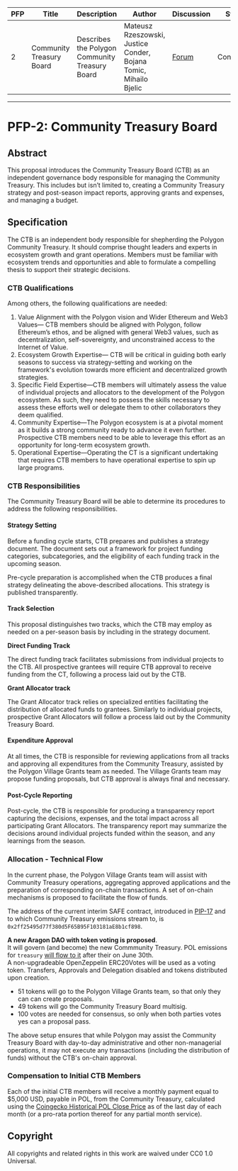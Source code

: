 | PFP               | Title                           | Description          | Author                        | Discussion | Status | Type                                     | Date                  |
|-------------------|---------------------------------|----------------------|-------------------------------|------------|--------|------------------------------------------|-----------------------|
| 2 | Community Treasury Board  | Describes the Polygon Community Treasury Board | Mateusz Rzeszowski, Justice Conder, Bojana Tomic, Mihailo Bjelic | [Forum](https://forum.polygon.technology/t/pfp-2-community-treasury-board/13760)  | Continuous | Informational | 2024-04-11
---

# PFP-2: Community Treasury Board


## Abstract

This proposal introduces the Community Treasury Board (CTB) as an independent governance body responsible for managing the Community Treasury. This includes but isn’t limited to, creating a Community Treasury strategy and post-season impact reports, approving grants and expenses, and managing a budget.


## Specification

The CTB is an independent body responsible for shepherding the Polygon Community Treasury. It should comprise thought leaders and experts in ecosystem growth and grant operations. Members must be familiar with ecosystem trends and opportunities and able to formulate a compelling thesis to support their strategic decisions. 


### CTB Qualifications

Among others, the following qualifications are needed:



1. Value Alignment with the Polygon vision and Wider Ethereum and Web3 Values— CTB members should be aligned with Polygon, follow Ethereum’s ethos, and be aligned with general Web3 values, such as decentralization, self-sovereignty, and unconstrained access to the Internet of Value. 
2. Ecosystem Growth Expertise— CTB will be critical in guiding both early seasons to success via strategy-setting and working on the framework's evolution towards more efficient and decentralized growth strategies. 
3. Specific Field Expertise—CTB members will ultimately assess the value of individual projects and allocators to the development of the Polygon ecosystem. As such, they need to possess the skills necessary to assess these efforts well or delegate them to other collaborators they deem qualified.
4. Community Expertise—The Polygon ecosystem is at a pivotal moment as it builds a strong community ready to advance it even further. Prospective CTB members need to be able to leverage this effort as an opportunity for long-term ecosystem growth. 
5. Operational Expertise—Operating the CT is a significant undertaking that requires CTB members to have operational expertise to spin up large programs. 


### CTB Responsibilities

The Community Treasury Board will be able to determine its procedures to address the following responsibilities.


#### Strategy Setting

Before a funding cycle starts, CTB prepares and publishes a strategy document. The document sets out a framework for project funding categories, subcategories, and the eligibility of each funding track in the upcoming season. 

Pre-cycle preparation is accomplished when the CTB produces a final strategy delineating the above-described allocations. This strategy is published transparently.


#### Track Selection

This proposal distinguishes two tracks, which the CTB may employ as needed on a per-season basis by including in the strategy document.

**Direct Funding Track**

The direct funding track facilitates submissions from individual projects to the CTB. All prospective grantees will require CTB approval to receive funding from the CT, following a process laid out by the CTB.

**Grant Allocator track**

The Grant Allocator track relies on specialized entities facilitating the distribution of allocated funds to grantees. Similarly to individual projects, prospective Grant Allocators will follow a process laid out by the Community Treasury Board.


#### Expenditure Approval

At all times, the CTB is responsible for reviewing applications from all tracks and approving all expenditures from the Community Treasury, assisted by the Polygon Village Grants team as needed. The Village Grants team may propose funding proposals, but CTB approval is always final and necessary.


#### Post-Cycle Reporting 

Post-cycle, the CTB is responsible for producing a transparency report capturing the decisions, expenses, and the total impact across all participating Grant Allocators. The transparency report may summarize the decisions around individual projects funded within the season, and any learnings from the season.


### Allocation - Technical Flow

In the current phase, the Polygon Village Grants team will assist with Community Treasury operations, aggregating approved applications and the preparation of corresponding on-chain transactions. A set of on-chain mechanisms is proposed to facilitate the flow of funds. 

The address of the current interim SAFE contract, introduced in [PIP-17](https://github.com/maticnetwork/Polygon-Improvement-Proposals/blob/main/PIPs/PIP-17.md) and to which Community Treasury emissions stream to, is `0x2ff25495d77f380d5F65B95F103181aE8b1cf898`.

**A new Aragon DAO with token voting is proposed**.  
It will govern (and become) the new Commmunity Treasury. POL emissions for `treasury` [will flow to it](https://github.com/0xPolygon/pol-token/pull/58/files#diff-1486931a3b6c0048600bd809bd0f1fa5f2f206eebe34df4716da90653a4f8cda) after their on June 30th.  
A non-upgradeable OpenZeppelin ERC20Votes will be used as a voting token. Transfers, Approvals and Delegation disabled and tokens distributed upon creation.  
- 51 tokens will go to the Polygon Village Grants team, so that only they can can create proposals.  
- 49 tokens will go the Community Treasury Board multisig.  
- 100 votes are needed for consensus, so only when both parties votes yes can a proposal pass.

The above setup ensures that while Polygon may assist the Community Treasury Board with day-to-day administrative and other non-managerial operations, it may not execute any transactions (including the distribution of funds) without the CTB's on-chain approval.

### Compensation to Initial CTB Members

Each of the initial CTB members will receive a monthly payment equal to $5,000 USD, payable in POL, from the Community Treasury, calculated using the [Coingecko Historical POL Close Price](https://www.coingecko.com/en/coins/polygon-ecosystem-token/historical_data) as of the last day of each month (or a pro-rata portion thereof for any partial month service).


## Copyright

All copyrights and related rights in this work are waived under CC0 1.0 Universal.
